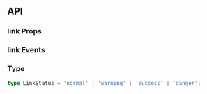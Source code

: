## API

### link Props

<field-table :data="linkProps"/>

### link Events

<field-table :data="linkEvents" type="emits"/>

### Type

```typescript
type LinkStatus = 'normal' | 'warning' | 'success' | 'danger';
```

<script setup>
import { ref } from 'vue';

const linkProps = ref([
  {
    name: 'href',
    desc: '链接地址',
    type: 'string',
    value: '-',
  },
  {
    name: 'status',
    desc: '链接的状态',
    type: "LinkStatus",
    value: "'normal'",
  },
  {
    name: 'hoverable',
    desc: '鼠标悬浮时存在底色',
    type: 'boolean',
    value: '`true`',
  },
  {
    name: 'icon',
    desc: '图标',
    type: 'boolean',
    value: '`false`',
  },
  {
    name: 'loading',
    desc: '链接是否为加载中状态',
    type: 'boolean',
    value: '`false`',
  },
  {
    name: 'disabled',
    desc: '链接是否禁用',
    type: 'boolean',
    value: '`false`',
  },
]);

const linkEvents = ref([
  {
    name: 'click',
    desc: '点击时触发',
    type: '(ev: MouseEvent) => void',
    value: '-',
  },
]);

</script>
